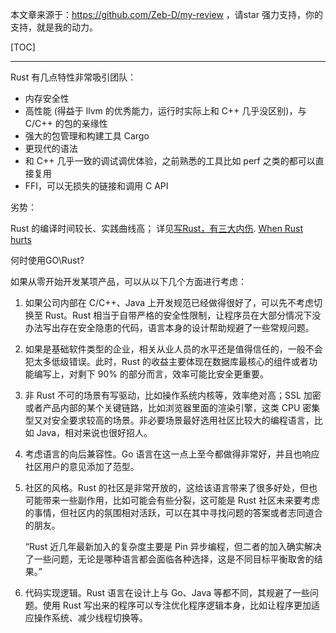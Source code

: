 本文章来源于：<https://github.com/Zeb-D/my-review> ，请star 强力支持，你的支持，就是我的动力。

[TOC]

------

Rust 有几点特性非常吸引团队：

- 内存安全性
- 高性能 (得益于 llvm 的优秀能力，运行时实际上和 C++ 几乎没区别)，与 C/C++ 的包的亲缘性
- 强大的包管理和构建工具 Cargo
- 更现代的语法
- 和 C++ 几乎一致的调试调优体验，之前熟悉的工具比如 perf 之类的都可以直接复用
- FFI，可以无损失的链接和调用 C API



劣势：

Rust 的编译时间较长、实践曲线高；
详见[写Rust，有三大内伤](https://mp.weixin.qq.com/s/SUCLv0zfjFtoO1vVgCzAWg).
[When Rust hurts](https://mmapped.blog/posts/15-when-rust-hurts.html)



何时使用GO\Rust?

如果从零开始开发某项产品，可以从以下几个方面进行考虑：

1. 如果公司内部在 C/C++、Java 上开发规范已经做得很好了，可以先不考虑切换至 Rust。Rust 相当于自带严格的安全性限制，让程序员在大部分情况下没办法写出存在安全隐患的代码，语言本身的设计帮助规避了一些常规问题。

2. 如果是基础软件类型的企业，相关从业人员的水平还是值得信任的，一般不会犯太多低级错误。此时，Rust 的收益主要体现在数据库最核心的组件或者功能编写上，对剩下 90% 的部分而言，效率可能比安全更重要。

3. 非 Rust 不可的场景有写驱动，比如操作系统内核等，效率绝对高；SSL 加密或者产品内部的某个关键链路，比如浏览器里面的渲染引擎，这类 CPU 密集型又对安全要求较高的场景。非必要场景最好选用社区比较大的编程语言，比如 Java，相对来说也很好招人。

4. 考虑语言的向后兼容性。Go 语言在这一点上至今都做得非常好，并且也响应社区用户的意见添加了范型。

5. 社区的风格。Rust 的社区是非常开放的，这给该语言带来了很多好处，但也可能带来一些副作用，比如可能会有些分裂，这可能是 Rust 社区未来要考虑的事情，但社区内的氛围相对活跃，可以在其中寻找问题的答案或者志同道合的朋友。

   “Rust 近几年最新加入的复杂度主要是 Pin 异步编程，但二者的加入确实解决了一些问题，无论是哪种语言都会面临各种选择，这是不同目标平衡取舍的结果。”

6. 代码实现逻辑。Rust 语言在设计上与 Go、Java 等都不同，其规避了一些问题。使用 Rust 写出来的程序可以专注优化程序逻辑本身，比如让程序更加适应操作系统、减少线程切换等。

